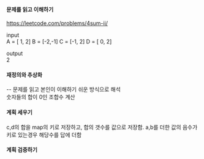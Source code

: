 #### 문제를 읽고 이해하기
https://leetcode.com/problems/4sum-ii/

input</br>
A = [ 1, 2]
B = [-2,-1]
C = [-1, 2]
D = [ 0, 2]


output</br>
2


#### 재정의와 추상화<br>
-- 문제를 읽고 본인이 이해하기 쉬운 방식으로 해석<br>
숫자들의 합이 0인 조합수 계산

#### 계획 세우기<br>
c,d의 합을 map의 키로 저장하고, 합의 갯수를 값으로 저장함. a,b를 더한 값의 음수가 키로 있는경우 해당수를 답에 더함

#### 계획 검증하기

 
